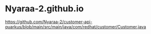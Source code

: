 # Nyaraa-2.github.io

https://github.com/Nyaraa-2/customer-api-quarkus/blob/main/src/main/java/com/redhat/customer/Customer.java
